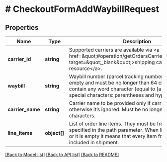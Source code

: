 # # CheckoutFormAddWaybillRequest

## Properties

Name | Type | Description | Notes
------------ | ------------- | ------------- | -------------
**carrier_id** | **string** | Supported carriers are available via &lt;a href&#x3D;\&quot;#operation/getOrdersCarriersUsingGET\&quot; target&#x3D;\&quot;_blank\&quot;&gt;shipping carriers resource&lt;/a&gt;. |
**waybill** | **string** | Waybill number (parcel tracking number). Cannot be empty and must be no longer than 64 characters. It can contain any word character (equal to [a-zA-Z0-9_]) and special characters: parentheses and hyphen-minus. |
**carrier_name** | **string** | Carrier name to be provided only if carrierId is OTHER, otherwise it’s ignored. Must be no longer than 30 characters. | [optional]
**line_items** | **object[]** | List of order line items. They must be from the order specified in the path parameter. When list is not provided or it is empty it means that every item from an order is included in shipment. | [optional]

[[Back to Model list]](../../README.md#models) [[Back to API list]](../../README.md#endpoints) [[Back to README]](../../README.md)
